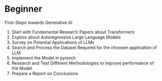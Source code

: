 # Beginner
First-Steps towards Generative AI
1. Start with Fundamental Research Papers about Transformers
2. Explore about Autoregressive Large Language Models
3. Survey on Potential Applications of LLMs
4. Search and Process the Dataset Required for the choosen application of LLM
5. Implement the Model in pytorch
6. Research and Test Different Methodologies to Improve performance of the Model
7. Prepare a Report on Conclusions
